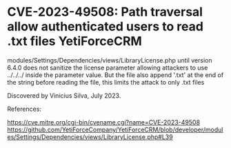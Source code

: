 # CVE-2023-49508: Path traversal allow authenticated users to read .txt files YetiForceCRM
modules/Settings/Dependencies/views/LibraryLicense.php until version 6.4.0 does not sanitize the license parameter allowing attackers to use ../../../ inside the parameter value. 
But the file also append '.txt' at the end of the string before reading the file, this limits the attack to only .txt files

Discovered by Vinicius Silva, July 2023.

References:

https://cve.mitre.org/cgi-bin/cvename.cgi?name=CVE-2023-49508
https://github.com/YetiForceCompany/YetiForceCRM/blob/developer/modules/Settings/Dependencies/views/LibraryLicense.php#L39
